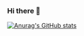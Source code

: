 ### Hi there 👋

[![Anurag's GitHub stats](https://github-readme-stats.vercel.app/api?username=fire1ce&count_private=true)](https://github.com/anuraghazra/github-readme-stats)